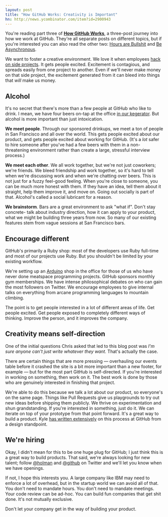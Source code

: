 ```yaml
---
layout: post
title: "How GitHub Works: Creativity is Important"
hn: http://news.ycombinator.com/item?id=2900943
---
```


<div class="aside">

  You're reading part three of <strong><a href="/posts/how-github-works">How
  GitHub Works</a></strong>, a three-post journey into how we work at GitHub.
  They're all separate posts on different topics, but if you're interested you
  can also read the other two: <a href="/posts/how-github-works-hours/">Hours
  are Bullshit</a> and <a href="/posts/how-github-works-asynchronous/">Be
  Asynchronous</a>.

</div>

We want to foster a creative environment. We love it when employees [hack on
side projects][projects]. It gets people excited. Excitement is contagious, and
spreads easily from one project to another. Even if we'll never make money on
that side project, the excitement generated from it can bleed into things that
*will* make us money.

## Alcohol

It's no secret that there's more than a few people at GitHub who like to drink.
I mean, we have four beers on-tap at the office [in our kegerator][kegerator].
But alcohol is more important than just intoxication.

**We meet people**. Through our sponsored drinkups, we meet a ton of people in
San Francisco and all over the world. This gets people excited about our
product, and gets people excited about working for GitHub. (It's a *lot* safer
to hire someone after you've had a few beers with them in a non-threatening
environment rather than create a large, stressful interview process.)

**We meet each other**. We all work together, but we're not just coworkers;
we're friends. We bleed friendship and work together, so it's hard to tell when
we're discussing work and when we're chatting over beers. This is not just for
a fuzzy feel-good feeling. When you're close to someone, you can be much more
honest with them. If they have an idea, tell them about it straight, help them
improve it, and move on. Going out socially is part of that. Alcohol's called a
social lubricant for a reason.

**We brainstorm**. Bars are a great environment to ask "what if". Don't stay
concrete- talk about industry direction, how it can apply to your product, what
we might be building three years from now. So many of our existing features
stem from vague sessions at San Francisco bars.

## Encourage different

GitHub's primarily a Ruby shop: most of the developers use Ruby full-time and
most of our projects use Ruby. But you shouldn't be limited by your existing
workflow.

We're setting up an [Arduino][arduino] shop in the office for those of us who
have never done meatspace programming projects. GitHub sponsors monthly gym
memberships. We have intense philosophical debates on who can gain the most
followers on Twitter. We encourage employees to give internal talks on
everything from arcane programming languages to mountain climbing.

The point is to get people interested in a lot of different areas of life. Get
people excited. Get people exposed to completely different ways of thinking.
Improve the person, and it improves the company.

## Creativity means self-direction

One of the initial questions Chris asked that led to this blog post was *I'm
sure anyone can't just write whatever they want.* That's actually the case.

There are certain things that are more pressing — overhauling our events table
before it crashed the site is a bit more important than a new footer, for
example — but for the most part GitHub is self-directed. If you're interested
in working on something, then work on it. The best work is done by those who
are genuinely interested in finishing that project.

We're able to do this because we talk a lot about our product, so everyone's on
the same page. Things like Pull Requests give us playgrounds to try out new
ideas before shipping them publicly. We thrive on experimentation and shun
grandstanding. If you're interested in something, just do it. We can iterate on
top of your prototype from that point forward. It's a great way to build a
product. Kyle [has written extensively][kyle] on this process at GitHub from a
design standpoint.

## We're hiring

Okay, I didn't mean for this to be one huge plug for GitHub; I just think this
is a great way to build products. That said, we're always looking for new
talent; follow [@holman](http://twitter.com/holman) and
[@github](http://twitter.com/github) on Twitter and we'll let you know when we
have openings.

If not, I hope this interests you. A large company like IBM may need to enforce
a lot of overhead, but in the startup world we can avoid all of that.  You
don't need to mandate hours. You don't need to mandate meetings. Your code
review can be ad-hoc. You can build fun companies that get shit done. It's not
mutually exclusive.

Don't let your company get in the way of building your product.

[projects]: http://zachholman.com/posts/why-github-hacks-on-side-projects
[kegerator]: http://octobeer.me
[arduino]: http://www.arduino.cc/
[kyle]: http://warpspire.com/posts/product-design/
[job]: http://jobs.github.com/positions/57399522-bc8c-11e0-97f5-2d88e8abe86c
